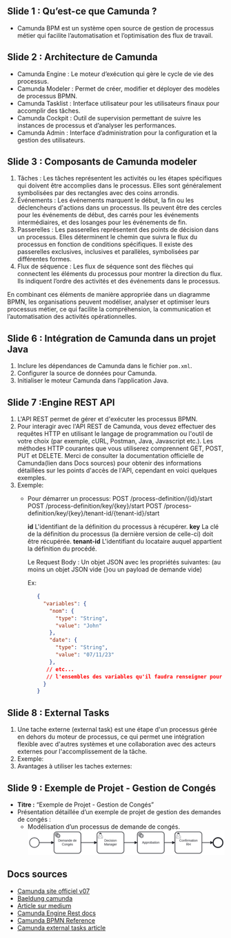 ## Slide 1 : Qu’est-ce que Camunda ?

- Camunda BPM est un système open source de gestion de processus métier qui facilite l’automatisation et l’optimisation des flux de travail.

## Slide 2 : Architecture de Camunda

- Camunda Engine : Le moteur d’exécution qui gère le cycle de vie des processus.
- Camunda Modeler : Permet de créer, modifier et déployer des modèles de processus BPMN.
- Camunda Tasklist : Interface utilisateur pour les utilisateurs finaux pour accomplir des tâches.
- Camunda Cockpit : Outil de supervision permettant de suivre les instances de processus et d’analyser les performances.
- Camunda Admin : Interface d’administration pour la configuration et la gestion des utilisateurs.

## Slide 3 : Composants de Camunda modeler

1. Tâches : Les tâches représentent les activités ou les étapes spécifiques qui doivent être accomplies dans le processus. Elles sont généralement symbolisées par des rectangles avec des coins arrondis.
2. Événements : Les événements marquent le début, la fin ou les déclencheurs d'actions dans un processus. Ils peuvent être des cercles pour les événements de début, des carrés pour les événements intermédiaires, et des losanges pour les événements de fin.
3. Passerelles : Les passerelles représentent des points de décision dans un processus. Elles déterminent le chemin que suivra le flux du processus en fonction de conditions spécifiques. Il existe des passerelles exclusives, inclusives et parallèles, symbolisées par différentes formes.
4. Flux de séquence : Les flux de séquence sont des flèches qui connectent les éléments du processus pour montrer la direction du flux. Ils indiquent l’ordre des activités et des événements dans le processus.

En combinant ces éléments de manière appropriée dans un diagramme BPMN, les organisations peuvent modéliser, analyser et optimiser leurs processus métier, ce qui facilite la compréhension, la communication et l’automatisation des activités opérationnelles.

## Slide 6 : Intégration de Camunda dans un projet Java

  1. Inclure les dépendances de Camunda dans le fichier `pom.xml`.
  2. Configurer la source de données pour Camunda.
  3. Initialiser le moteur Camunda dans l’application Java.

## Slide 7 :Engine REST API

  1. L'API REST permet de gérer et d'exécuter les processus BPMN.
  2. Pour interagir avec l'API REST de Camunda, vous devez effectuer des requêtes HTTP en utilisant le langage de programmation ou l'outil de votre choix (par exemple, cURL, Postman, Java, Javascript etc.). Les méthodes HTTP courantes que vous utiliserez comprennent GET, POST, PUT et DELETE. Merci de consulter la documentation officielle de Camunda(lien dans Docs sources) pour obtenir des informations détaillées sur les points d'accès de l'API, cependant en voici quelques exemples.
  3. Exemple:
       - Pour démarrer un processus:
           POST /process-definition/{id}/start
           POST /process-definition/key/{key}/start
           POST /process-definition/key/{key}/tenant-id/{tenant-id}/start

           **id** 	 	    L'identifiant de la définition du processus à récupérer.
           **key** 	      La clé de la définition du processus (la dernière version de celle-ci) doit être récupérée.
           **tenant-id** 	L'identifiant du locataire auquel appartient la définition du procédé.

         Le Request Body : Un objet JSON avec les propriétés suivantes: (au moins un objet JSON vide {}ou un payload de demande vide)

         Ex:
         ~~~JSON
            {
              "variables": {
                "nom": {
                  "type": "String",
                  "value": "John"
                },
                "date": {
                  "type": "String",
                  "value": "07/11/23"
                },
               // etc...
               // l'ensembles des variables qu'il faudra renseigner pour démarrer l'instance 
              }
            }
         ~~~

## Slide 8 : External Tasks

  1. Une tache externe (external task) est une étape d'un processus gérée en dehors du moteur de processus, ce qui permet une intégration flexible avec d'autres systèmes et une collaboration avec des acteurs externes pour l'accomplissement de la tâche.
  2. Exemple:
  3. Avantages à utiliser les taches externes:

## Slide 9 : Exemple de Projet - Gestion de Congés

- **Titre :** “Exemple de Projet - Gestion de Congés”
- Présentation détaillée d’un exemple de projet de gestion des demandes de congés :
  - Modélisation d’un processus de demande de congés.
    ![BPMN Modele](/process.png)


## Docs sources

- [Camunda site officiel v07](https://docs.camunda.org/manual/7.20/)
- [Baeldung camunda](https://www.baeldung.com/spring-boot-embedded-camunda)
- [Article sur medium](https://medium.com/nerd-for-tech/bpmn2-0-camunda-workflow-spring-boot-application-2381f3d42e5f)
- [Camunda Engine Rest docs](https://stage.docs.camunda.org/rest/camunda-bpm-platform/7.21-SNAPSHOT/)
- [Camunda BPMN Reference](https://camunda.com/bpmn/reference/)
- [Camunda external tasks article](https://blog.bernd-ruecker.com/how-to-write-glue-code-without-java-delegates-in-camunda-cloud-9ec0495d2ba5)

